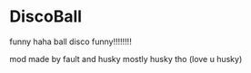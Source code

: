 # DiscoBall
funny haha ball disco funny!!!!!!!!


mod made by fault and husky
mostly husky tho (love u husky)
